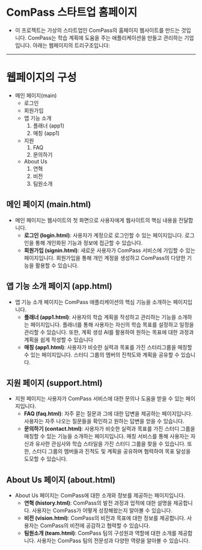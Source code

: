 # ComPass 스타트업 홈페이지
- 이 프로젝트는 가상의 스타트업인 ComPass의 홈페이지 웹사이트를 만드는 것입니다. ComPass는 학습 계획에 도움을 주는 애플리케이션을 만들고 관리하는 기업입니다. 아래는 웹페이지의 트리구조입니다:
-------
# 웹페이지의 구성
- 메인 페이지(main)
  - 로그인
  - 회원가입
  - 앱 기능 소개
    1. 플래너 (app1)
    2. 매칭 (app1)
  - 지원
    1. FAQ
    2. 문의하기
  - About Us
    1. 연혁
    2. 비전
    3. 팀원소개


## 메인 페이지 (main.html)
- 메인 페이지는 웹사이트의 첫 화면으로 사용자에게 웹사이트의 핵심 내용을 전달합니다.
  - **로그인 (login.html)**: 사용자가 계정으로 로그인할 수 있는 페이지입니다. 로그인을 통해 개인화된 기능과 정보에 접근할 수 있습니다.
  - **회원가입 (signin.html)**: 새로운 사용자가 ComPass 서비스에 가입할 수 있는 페이지입니다. 회원가입을 통해 개인 계정을 생성하고 ComPass의 다양한 기능을 활용할 수 있습니다.

## 앱 기능 소개 페이지 (app.html)
- 앱 기능 소개 페이지는 ComPass 애플리케이션의 핵심 기능을 소개하는 페이지입니다.
  - **플래너 (app1.html)**: 사용자의 학습 계획을 작성하고 관리하는 기능을 소개하는 페이지입니다. 플래너를 통해 사용자는 자신의 학습 목표를 설정하고 일정을 관리할 수 있습니다. 또한, 계획 생성 AI를 활용하여 원하는 목표에 대한 과정과 계획을 쉽게 작성할 수 있습니다
  - **매칭 (app1.html)**: 사용자가 비슷한 실력과 목표를 가진 스터리그룹을 매칭할수 있는 페이지입니다. 스터디 그룹의 멤버의 진척도와 계획을 공유할 수 있습니다.

## 지원 페이지 (support.html)
- 지원 페이지는 사용자가 ComPass 서비스에 대한 문의나 도움을 받을 수 있는 페이지입니다.
  - **FAQ (faq.html)**: 자주 묻는 질문과 그에 대한 답변을 제공하는 페이지입니다. 사용자는 자주 나오는 질문들을 확인하고 원하는 답변을 얻을 수 있습니다.
  - **문의하기 (contact.html)**: 사용자가 비슷한 실력과 목표를 가진 스터디 그룹을 매칭할 수 있는 기능을 소개하는 페이지입니다. 매칭 서비스를 통해 사용자는 자신과 유사한 관심사와 학습 스타일을 가진 스터디 그룹을 찾을 수 있습니다. 또한, 스터디 그룹의 멤버들과 진척도 및 계획을 공유하며 협력하여 목표 달성을 도모할 수 있습니다.


## About Us 페이지 (about.html)
- About Us 페이지는 ComPass에 대한 소개와 정보를 제공하는 페이지입니다.
  - **연혁 (history.html)**: ComPass의 발전 과정과 업적에 대한 설명을 제공합니다. 사용자는 ComPass가 어떻게 성장해왔는지 알아볼 수 있습니다.
  - **비전 (vision.html)**: ComPass의 비전과 목표에 대한 정보를 제공합니다. 사용자는 ComPass의 비전에 공감하고 협력할 수 있습니다.
  - **팀원소개 (team.html)**: ComPass 팀의 구성원과 역할에 대한 소개를 제공합니다. 사용자는 ComPass 팀의 전문성과 다양한 역량을 알아볼 수 있습니다.


